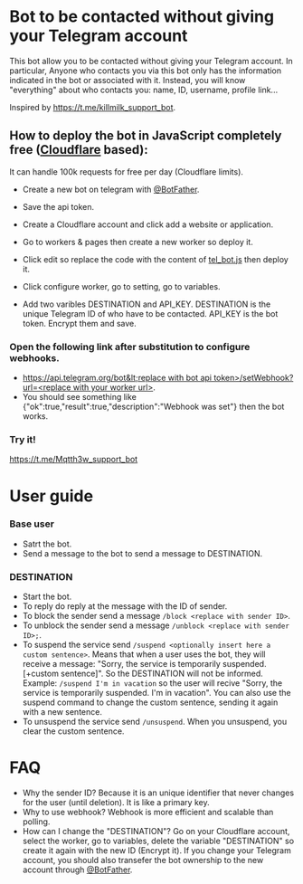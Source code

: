 # Bot to be contacted without giving your Telegram account

This bot allow you to be contacted without giving your Telegram account. In particular, Anyone who contacts you via this bot only has the information indicated in the bot or associated with it. Instead, you will know "everything" about who contacts you: name, ID, username, profile link...

Inspired by https://t.me/killmilk_support_bot.


## How to deploy the bot in JavaScript completely free ([Cloudflare](https://www.cloudflare.com/) based):
It can handle 100k requests for free per day (Cloudflare limits).

- Create a new bot on telegram with [@BotFather](https://telegram.me/BotFather).
- Save the api token.

- Create a Cloudflare account and click add a website or application.
- Go to workers & pages then create a new worker so deploy it.
- Click edit so replace the code with the content of [tel_bot.js](./tel_bot.js) then deploy it.
- Click configure worker, go to setting, go to variables.
- Add two varibles DESTINATION and API_KEY. DESTINATION is the unique Telegram ID of who have to be contacted. API_KEY is the bot token. Encrypt them and save.

### Open the following link after substitution to configure webhooks.
- [https://api.telegram.org/bot&lt;replace with bot api token&gt;/setWebhook?url=&lt;replace with your worker url&gt;](URL).
- You should see something like {"ok":true,"result":true,"description":"Webhook was set"} then the bot works.

### Try it!
https://t.me/Mqtth3w_support_bot

<!--
## How to deploy the bot on your own server:
[TODO] I don't have a own server to test it :(
To deploy it, follow these steps:
- Ensure that your server supports HTTPS and has a valid SSL/TLS certificate. Webhooks require secure connections.
- Install the required packages:
  ```bash
  pip install python-telegram-bot aiohttp
  ```
- Download tel_bot.py and edit it to set the TOKEN, DESTINATION and WEBHOOK_URL variables.
- Run the bot on your own server:
  ```bash
  python tel_bot.py
  ```
-->
# User guide
### Base user
- Satrt the bot.
- Send a message to the bot to send a message to DESTINATION.
### DESTINATION
- Start the bot.
- To reply do reply at the message with the ID of sender. 
- To block the sender send a message `/block <replace with sender ID>`. <!-- &lt;replace with senderID&gt; -->
- To unblock the sender send a message `/unblock <replace with sender ID>;`.
- To suspend the service send `/suspend <optionally insert here a custom sentence>`. Means that when a user uses the bot, they will receive a message: "Sorry, the service is temporarily suspended. [+custom sentence]". So the DESTINATION will not be informed. Example: `/suspend I'm in vacation` so the user will recive "Sorry, the service is temporarily suspended. I'm in vacation". You can also use the suspend command to change the custom sentence, sending it again with a new sentence.
- To unsuspend the service send `/unsuspend`. When you unsuspend, you clear the custom sentence.

# FAQ
- Why the sender ID? Because it is an unique identifier that never changes for the user (until deletion). It is like a primary key.
- Why to use webhook? Webhook is more efficient and scalable than polling.
- How can I change the "DESTINATION"? Go on your Cloudflare account, select the worker, go to variables, delete the variable "DESTINATION" so create it again with the new ID (Encrypt it). If you change your Telegram account, you should also transefer the bot ownership to the new account through [@BotFather](https://telegram.me/BotFather).
